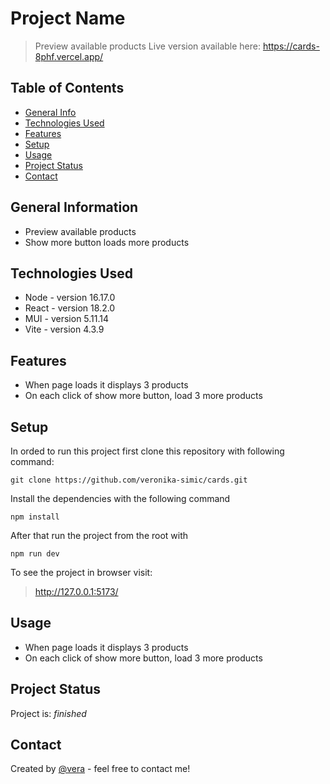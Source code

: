 # Project Name

> Preview available products
> Live version available here: https://cards-8phf.vercel.app/
## Table of Contents

- [General Info](#general-information)
- [Technologies Used](#technologies-used)
- [Features](#features)
- [Setup](#setup)
- [Usage](#usage)
- [Project Status](#project-status)
- [Contact](#contact)

## General Information

- Preview available products
- Show more button loads more products

## Technologies Used

- Node - version 16.17.0
- React - version 18.2.0
- MUI - version 5.11.14
- Vite - version 4.3.9

## Features

- When page loads it displays 3 products
- On each click of show more button, load 3 more products 

## Setup

In orded to run this project first clone this repository with following command:

`git clone https://github.com/veronika-simic/cards.git`

Install the dependencies with the following command

`npm install`

After that run the project from the root with

`npm run dev`

To see the project in browser visit:

> http://127.0.0.1:5173/


## Usage

- When page loads it displays 3 products
- On each click of show more button, load 3 more products

## Project Status

Project is: _finished_

## Contact

Created by [@vera](https://github.com/veronika-simic) - feel free to contact me!
